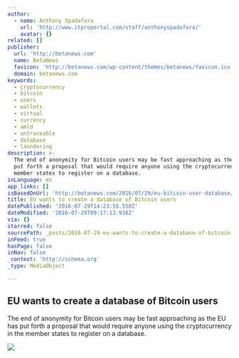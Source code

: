 ```yaml
---
author:
  - name: Anthony Spadafora
    url: 'http://www.itproportal.com/staff/anthonyspadafora/'
    avatar: {}
related: []
publisher:
  url: 'http://betanews.com'
  name: BetaNews
  favicon: 'http://betanews.com/wp-content/themes/betanews/favicon.ico'
  domain: betanews.com
keywords:
  - cryptocurrency
  - bitcoin
  - users
  - wallets
  - virtual
  - currency
  - amld
  - untraceable
  - database
  - laundering
description: >-
  The end of anonymity for Bitcoin users may be fast approaching as the EU has
  put forth a proposal that would require anyone using the cryptocurrency in the
  member states to register on a database.
inLanguage: en
app_links: []
isBasedOnUrl: 'http://betanews.com/2016/07/29/eu-bitcoin-user-database/'
title: EU wants to create a database of Bitcoin users
datePublished: '2016-07-29T14:23:55.550Z'
dateModified: '2016-07-29T09:17:13.936Z'
via: {}
starred: false
sourcePath: _posts/2016-07-29-eu-wants-to-create-a-database-of-bitcoin-users.md
inFeed: true
hasPage: false
inNav: false
_context: 'http://schema.org'
_type: MediaObject

---
```

<article style=""><h1>EU wants to create a database of Bitcoin users</h1><p>The end of anonymity for Bitcoin users may be fast approaching as the EU has put forth a proposal that would require anyone using the cryptocurrency in the member states to register on a database.</p><img src="http://betanews.com/wp-content/uploads/2016/07/bitcoin-wallet.jpg" /></article>